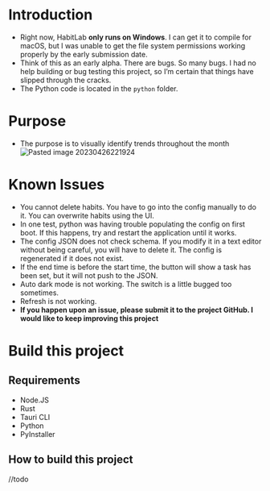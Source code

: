 # Introduction
- Right now, HabitLab **only runs on Windows**. I can get it to compile for macOS, but I was unable to get the file system permissions working properly by the early submission date.
- Think of this as an early alpha. There are bugs. So many bugs. I had no help building or bug testing this project, so I’m certain that things have slipped through the cracks.
- The Python code is located in the `python` folder.

# Purpose
- The purpose is to visually identify trends throughout the month
![Pasted image 20230426221924](https://user-images.githubusercontent.com/99450073/234758607-45abd26c-8cac-4797-832b-f15cda1565d2.png)

# Known Issues
- You cannot delete habits. You have to go into the config manually to do it. You can overwrite habits using the UI.
- In one test, python was having trouble populating the config on first boot. If this happens, try and restart the application until it works.
- The config JSON does not check schema. If you modify it in a text editor without being careful, you will have to delete it. The config is regenerated if it does not exist.
- If the end time is before the start time, the button will show a task has been set, but it will not push to the JSON.
- Auto dark mode is not working. The switch is a little bugged too sometimes.
- Refresh is not working.
- **If you happen upon an issue, please submit it to the project GitHub. I would like to keep improving this project**

# Build this project
## Requirements
- Node.JS
- Rust
- Tauri CLI
- Python
- PyInstaller

## How to build this project
//todo

